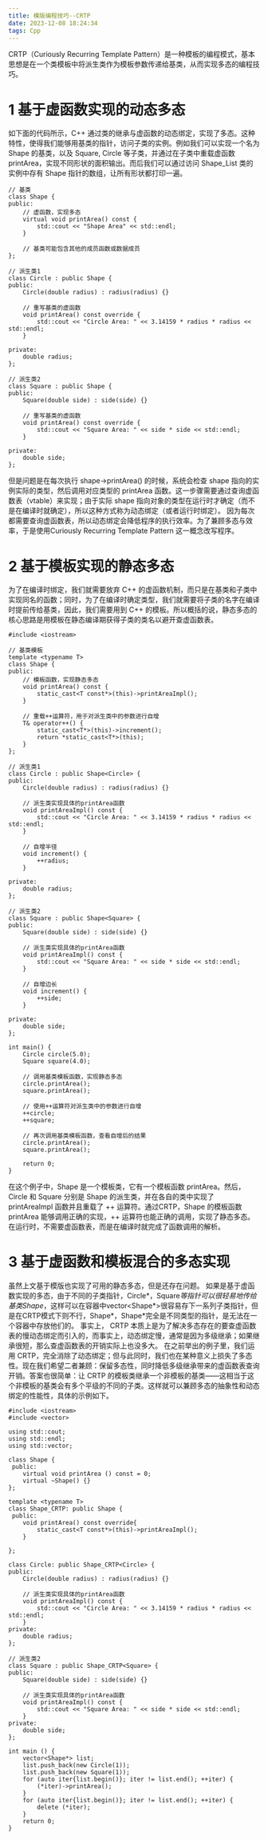 ```yaml
---
title: 模版编程技巧--CRTP
date: 2023-12-08 18:24:34
tags: Cpp
---
```

CRTP（Curiously Recurring Template Pattern）是一种模板的编程模式，基本思想是在一个类模板中将派生类作为模板参数传递给基类，从而实现多态的编程技巧。
# 1 基于虚函数实现的动态多态
如下面的代码所示，C++ 通过类的继承与虚函数的动态绑定，实现了多态。这种特性，使得我们能够用基类的指针，访问子类的实例。例如我们可以实现一个名为 Shape 的基类，以及 Square, Circle 等子类，并通过在子类中重载虚函数 printArea，实现不同形状的面积输出。而后我们可以通过访问 Shape_List 类的实例中存有 Shape 指针的数组，让所有形状都打印一遍。
```
// 基类
class Shape {
public:
    // 虚函数，实现多态
    virtual void printArea() const {
        std::cout << "Shape Area" << std::endl;
    }

    // 基类可能包含其他的成员函数或数据成员
};

// 派生类1
class Circle : public Shape {
public:
    Circle(double radius) : radius(radius) {}

    // 重写基类的虚函数
    void printArea() const override {
        std::cout << "Circle Area: " << 3.14159 * radius * radius << std::endl;
    }

private:
    double radius;
};

// 派生类2
class Square : public Shape {
public:
    Square(double side) : side(side) {}

    // 重写基类的虚函数
    void printArea() const override {
        std::cout << "Square Area: " << side * side << std::endl;
    }

private:
    double side;
};
```
但是问题是在每次执行 shape->printArea() 的时候，系统会检查 shape 指向的实例实际的类型，然后调用对应类型的 printArea 函数。这一步骤需要通过查询虚函数表（vtable）来实现；由于实际 shape 指向对象的类型在运行时才确定（而不是在编译时就确定），所以这种方式称为动态绑定（或者运行时绑定）。
因为每次都需要查询虚函数表，所以动态绑定会降低程序的执行效率。为了兼顾多态与效率，于是使用Curiously Recurring Template Pattern 这一概念改写程序。
# 2 基于模板实现的静态多态
为了在编译时绑定，我们就需要放弃 C++ 的虚函数机制，而只是在基类和子类中实现同名的函数；同时，为了在编译时确定类型，我们就需要将子类的名字在编译时提前传给基类，因此，我们需要用到 C++ 的模板。所以概括的说，静态多态的核心思路是用模板在静态编译期获得子类的类名以避开查虚函数表。
```
#include <iostream>

// 基类模板
template <typename T>
class Shape {
public:
    // 模板函数，实现静态多态
    void printArea() const {
        static_cast<T const*>(this)->printAreaImpl();
    }

    // 重载++运算符，用于对派生类中的参数进行自增
    T& operator++() {
        static_cast<T*>(this)->increment();
        return *static_cast<T*>(this);
    }
};

// 派生类1
class Circle : public Shape<Circle> {
public:
    Circle(double radius) : radius(radius) {}

    // 派生类实现具体的printArea函数
    void printAreaImpl() const {
        std::cout << "Circle Area: " << 3.14159 * radius * radius << std::endl;
    }

    // 自增半径
    void increment() {
        ++radius;
    }

private:
    double radius;
};

// 派生类2
class Square : public Shape<Square> {
public:
    Square(double side) : side(side) {}

    // 派生类实现具体的printArea函数
    void printAreaImpl() const {
        std::cout << "Square Area: " << side * side << std::endl;
    }

    // 自增边长
    void increment() {
        ++side;
    }

private:
    double side;
};

int main() {
    Circle circle(5.0);
    Square square(4.0);

    // 调用基类模板函数，实现静态多态
    circle.printArea();
    square.printArea();

    // 使用++运算符对派生类中的参数进行自增
    ++circle;
    ++square;

    // 再次调用基类模板函数，查看自增后的结果
    circle.printArea();
    square.printArea();

    return 0;
}

```

在这个例子中，Shape 是一个模板类，它有一个模板函数 printArea。然后，Circle 和 Square 分别是 Shape 的派生类，并在各自的类中实现了 printAreaImpl 函数并且重载了 ++ 运算符。通过CRTP，Shape 的模板函数 printArea 能够调用正确的实现，++ 运算符也能正确的调用，实现了静态多态。在运行时，不需要虚函数表，而是在编译时就完成了函数调用的解析。
# 3 基于虚函数和模板混合的多态实现
虽然上文基于模版也实现了可用的静态多态，但是还存在问题。
如果是基于虚函数实现的多态，由于不同的子类指针，Circle*，Square*等指针可以很轻易地传给基类Shape*，这样可以在容器中vector<Shape*>很容易存下一系列子类指针，但是在CRTP模式下则不行，Shape<Circle>*，Shape<Square>*完全是不同类型的指针，是无法在一个容器中存放他们的。
事实上， CRTP 本质上是为了解决多态存在的要查虚函数表的慢动态绑定而引入的，而事实上，动态绑定慢，通常是因为多级继承；如果继承很短，那么查虚函数表的开销实际上也没多大。
在之前举出的例子里，我们运用 CRTP，完全消除了动态绑定；但与此同时，我们也在某种意义上损失了多态性。现在我们希望二者兼顾：保留多态性，同时降低多级继承带来的虚函数表查询开销。答案也很简单：让 CRTP 的模板类继承一个非模板的基类——这相当于这个非模板的基类会有多个平级的不同的子类。这样就可以兼顾多态的抽象性和动态绑定的性能性，具体的示例如下。
```
#include <iostream>
#include <vector>

using std::cout; 
using std::endl;
using std::vector;

class Shape {
 public:
    virtual void printArea () const = 0;
    virtual ~Shape() {}
};

template <typename T>
class Shape_CRTP: public Shape {
 public:
    void printArea() const override{
        static_cast<T const*>(this)->printAreaImpl();
    }
    
};

class Circle: public Shape_CRTP<Circle> {
public:
    Circle(double radius) : radius(radius) {}

    // 派生类实现具体的printArea函数
    void printAreaImpl() const {
        std::cout << "Circle Area: " << 3.14159 * radius * radius << std::endl;
    }
private:
    double radius;
};

// 派生类2
class Square : public Shape_CRTP<Square> {
public:
    Square(double side) : side(side) {}

    // 派生类实现具体的printArea函数
    void printAreaImpl() const {
        std::cout << "Square Area: " << side * side << std::endl;
    }
private:
    double side;
};

int main () {
    vector<Shape*> list;
    list.push_back(new Circle(1));
    list.push_back(new Square(1));
    for (auto iter{list.begin()}; iter != list.end(); ++iter) {
        (*iter)->printArea();
    }
    for (auto iter{list.begin()}; iter != list.end(); ++iter) {
        delete (*iter);
    }
    return 0;
}
```
